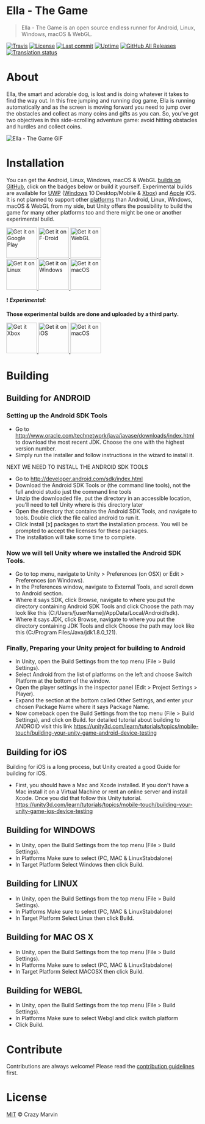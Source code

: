 # Ella - The Game

> Ella - The Game is an open source endless runner for Android, Linux, Windows, macOS & WebGL.

[![Travis](https://img.shields.io/travis/Crazy-Marvin/EllaTheGame.svg)](https://travis-ci.org/Crazy-Marvin/EllaTheGame)
[![License](https://img.shields.io/github/license/Crazy-Marvin/EllaTheGame.svg)](LICENSE.txt)
[![Last commit](https://img.shields.io/github/last-commit/Crazy-Marvin/EllaTheGame.svg)](https://github.com/Crazy-Marvin/EllaTheGame/)
[![Uptime](https://img.shields.io/uptimerobot/ratio/m779308644-29ef42d166c8d53375c7faf3.svg)](https://poopjournal.rocks/EllaTheGame/play/)
[![GitHub All Releases](https://img.shields.io/github/downloads/Crazy-Marvin/EllaTheGame/total?color=brightgreen)](https://github.com/Crazy-Marvin/EllaTheGame/releases)
[![Translation status](https://hosted.weblate.org/widgets/ella-the-game/-/svg-badge.svg)](https://hosted.weblate.org/engage/ella-the-game/)

# About

Ella, the smart and adorable dog, is lost and is doing whatever it takes to find the way out. In this free jumping and running dog game, Ella is running automatically and as the screen is moving forward you need to jump over the obstacles and collect as many coins and gifts as you can. So, you’ve got two objectives in this side-scrolling adventure game: avoid hitting obstacles and hurdles and collect coins.

![Ella - The Game GIF](https://media.giphy.com/media/3oeNXAHQjYmLSvdzUU/giphy.gif)
        
# Installation

You can get the Android, Linux, Windows, macOS & WebGL [builds on GitHub](https://github.com/Crazy-Marvin/EllaTheGame/releases/), click on the badges below or build it yourself. Experimental builds are available for [UWP](https://youtu.be/f20saEKeSpE) ([Windows](https://www.microsoft.com/windows) 10 Desktop/Mobile & [Xbox](https://www.xbox.com/)) and [Apple](https://www.apple.com/) iOS.
It is not planned to support other [platforms](https://unity3d.com/unity/features/multiplatform) than Android, Linux, Windows, macOS & WebGL from my side, but Unity offers the possibility to build the game for many other platforms too and there might be one or another experimental build.

<a href="https://play.google.com/store/apps/details?id=rocks.poopjournal.Ella">
    <img alt="Get it on Google Play"
        height="80"
        src="https://user-images.githubusercontent.com/15004217/36810046-fa306856-1cc9-11e8-808e-6eb8a81783c7.png" />
        </a>  
<a href="https://f-droid.org/packages/rocks.poopjournal.Ella/">
    <img alt="Get it on F-Droid"
        height="80"
        src="https://user-images.githubusercontent.com/15004217/36919296-19b8524e-1e5d-11e8-8962-48463b1cec8a.png" />
        </a>
<a href="https://poopjournal.rocks/EllaTheGame/play/">
    <img alt="Get it on WebGL"
        height="80"
        src="https://user-images.githubusercontent.com/15004217/36810049-fac5dc74-1cc9-11e8-81e5-a2565ffd1d83.png" />
        </a>  
        <br>
 <a href="https://github.com/Crazy-Marvin/EllaTheGame/releases/">
    <img alt="Get it on Linux"
        height="80"
        src="https://user-images.githubusercontent.com/15004217/36810047-fa774906-1cc9-11e8-94da-ec2db1c37813.png" />
        </a>
  <a href="https://github.com/Crazy-Marvin/EllaTheGame/releases/">
    <img alt="Get it on Windows"
        height="80"
        src="https://user-images.githubusercontent.com/15004217/36810050-faf040c2-1cc9-11e8-8ace-b32a036cab81.png" />
        </a>
  <a href="https://github.com/Crazy-Marvin/EllaTheGame/releases/">
    <img alt="Get it on macOS"
        height="80"
        src="https://user-images.githubusercontent.com/15004217/36919363-43e3acee-1e5d-11e8-8378-5a313c27320a.png" />
        </a> 
     
     
:exclamation: ___Experimental:___

__Those experimental builds are done and uploaded by a third party.__

<a href="https://github.com/Crazy-Marvin/EllaTheGame/releases/">
    <img alt="Get it Xbox"
        height="80"
        src="https://user-images.githubusercontent.com/15004217/36939531-43710c04-1f32-11e8-8ef3-a77743570306.png" />
        </a>
<a href="https://github.com/Crazy-Marvin/EllaTheGame/releases/">
    <img alt="Get it on iOS"
        height="80"
        src="https://user-images.githubusercontent.com/15004217/36919325-304905bc-1e5d-11e8-9a11-fd61610049e3.png" />
        </a> 
<a href="https://github.com/Crazy-Marvin/EllaTheGame/releases/">
    <img alt="Get it on macOS"
        height="80"
        src="https://user-images.githubusercontent.com/15004217/36810048-fa97faf2-1cc9-11e8-88b4-adf66d6e2cc6.png" />
        </a> 


# Building

## Building for ANDROID

### Setting up the Android SDK Tools
- Go to http://www.oracle.com/technetwork/java/javase/downloads/index.html to download the most recent JDK.    Choose the one with the highest version number.
- Simply run the installer and follow instructions in the wizard to install it.

NEXT WE NEED TO INSTALL THE ANDROID SDK TOOLS
- Go to http://developer.android.com/sdk/index.html
- Download the Android SDK Tools or (the command line tools), not the full android studio just the command line tools
- Unzip the downloaded file, put the directory in an accessible location, you’ll need to tell Unity where is this  directory later
- Open the directory that contains the Android SDK Tools, and navigate to tools. Double click the file called android to run it.
- Click Install [x] packages to start the installation process. You will be prompted to accept the licenses for these packages.
- The installation will take some time to complete.
### Now we will tell Unity where we installed the Android SDK Tools.
- Go to top menu, navigate to Unity > Preferences (on OSX) or Edit > Preferences (on Windows).
- In the Preferences window, navigate to External Tools, and scroll down to Android section.
- Where it says SDK, click Browse, navigate to where you put the directory containing Android SDK Tools and click Choose the path may look like this (C:/Users/[userName]/AppData/Local/Android/sdk).
- Where it says JDK, click Browse, navigate to where you put the directory containing JDK Tools and click Choose the path may look like this (C:/Program Files/Java/jdk1.8.0_121).
### Finally, Preparing your Unity project for building to Android
 - In Unity, open the Build Settings from the top menu (File > Build Settings).
 - Select Android from the list of platforms on the left and choose Switch Platform at the bottom of the window.
 - Open the player settings in the inspector panel (Edit > Project Settings > Player).
 - Expand the section at the bottom called Other Settings, and enter your chosen Package Name where it says Package Name.
 - Now comeback open the Build Settings from the top menu (File > Build Settings), and click on Build.
 for detailed tutorial about building to ANDROID visit this link https://unity3d.com/learn/tutorials/topics/mobile-touch/building-your-unity-game-android-device-testing
 
 ## Building for iOS
 
 Building for iOS is a long process, but Unity created a good Guide for building for iOS.
 - First, you should have a Mac and Xcode installed. If you don't have a Mac install it on a Virtual Machine or rent an online server and install Xcode. Once you did that follow this Unity tutorial.
 https://unity3d.com/learn/tutorials/topics/mobile-touch/building-your-unity-game-ios-device-testing

 
  ## Building for WINDOWS
  
  - In Unity, open the Build Settings from the top menu (File > Build Settings).
  - In Platforms Make sure to select (PC, MAC & LinuxStabdalone)
  - In Target Platform Select Windows then click Build.
  
  ## Building for LINUX
  
  - In Unity, open the Build Settings from the top menu (File > Build Settings).
  - In Platforms Make sure to select (PC, MAC & LinuxStabdalone)
  - In Target Platform Select Linux then click Build.
  
  ## Building for MAC OS X
  
  - In Unity, open the Build Settings from the top menu (File > Build Settings).
  - In Platforms Make sure to select (PC, MAC & LinuxStabdalone)
  - In Target Platform Select MACOSX then click Build.
  
    
  ## Building for WEBGL

- In Unity, open the Build Settings from the top menu (File > Build Settings).
- In Platforms Make sure to select Webgl and click switch platform
- Click Build.
  
# Contribute
  
Contributions are always welcome! Please read the [contribution guidelines](https://github.com/Crazy-Marvin/EllaTheGame/blob/master/CONTRIBUTING.md) first.
  
# License
  
[MIT](https://www.tldrlegal.com/l/mit) © Crazy Marvin
 
 

